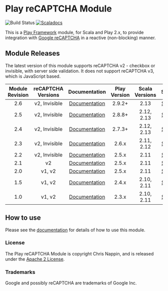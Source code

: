 # Play reCAPTCHA Module 
![Build Status](https://github.com/chrisnappin/play-recaptcha/actions/workflows/build.yaml/badge.svg)
[![Scaladocs](http://www.javadoc.io/badge/com.nappin/play-recaptcha_2.13.svg?label=scaladoc)](http://www.javadoc.io/doc/com.nappin/play-recaptcha_2.13)

This is a [Play Framework](http://www.playframework.com) module, for Scala and Play 2.x, to provide integration 
with [Google reCAPTCHA](http://www.google.com/recaptcha) in a reactive (non-blocking) manner.

## Module Releases

The latest version of this module supports reCAPTCHA v2 - checkbox or invisible, with
server side validation. It does not support reCAPTCHA v3, which is JavaScript based.

| Module Revision | reCAPTCHA Versions | Documentation | Play Version | Scala Versions | ScalaDoc | 
|:---------------:|:------------------:|:-------------:|:------------:|:--------------:|:--------:|
|2.6  |v2, Invisible |[Documentation](https://github.com/chrisnappin/play-recaptcha/tree/release-2.6/docs/index.md)|2.9.2+          |2.13       |[ScalaDoc](http://www.javadoc.io/doc/com.nappin/play-recaptcha_2.13/2.6)|
|2.5  |v2, Invisible |[Documentation](https://github.com/chrisnappin/play-recaptcha/tree/release-2.5/docs/index.md)|2.8.8+          |2.12, 2.13 |[ScalaDoc](http://www.javadoc.io/doc/com.nappin/play-recaptcha_2.13/2.5)|
|2.4  |v2, Invisible |[Documentation](https://github.com/chrisnappin/play-recaptcha/tree/release-2.4/docs/index.md)|2.7.3+          |2.12, 2.13 |[ScalaDoc](http://www.javadoc.io/doc/com.nappin/play-recaptcha_2.13/2.4)|
|2.3  |v2, Invisible |[Documentation](https://github.com/chrisnappin/play-recaptcha/tree/release-2.3/docs/index.md)|2.6.x           |2.11, 2.12 |[ScalaDoc](http://www.javadoc.io/doc/com.nappin/play-recaptcha_2.12/2.3)|
|2.2  |v2, Invisible |[Documentation](https://github.com/chrisnappin/play-recaptcha/tree/release-2.2/docs/index.md)|2.5.x           |2.11       |[ScalaDoc](http://www.javadoc.io/doc/com.nappin/play-recaptcha_2.11/2.2)|
|2.1  |v2            |[Documentation](https://github.com/chrisnappin/play-recaptcha/tree/release-2.1/docs/index.md)|2.5.x           |2.11       |[ScalaDoc](http://www.javadoc.io/doc/com.nappin/play-recaptcha_2.11/2.1)|
|2.0  |v1, v2        |[Documentation](https://github.com/chrisnappin/play-recaptcha/tree/release-2.0-with-docs/docs/index.md)|2.5.x |2.11       |[ScalaDoc](http://www.javadoc.io/doc/com.nappin/play-recaptcha_2.11/2.0)|
|1.5  |v1, v2        |[Documentation](https://github.com/chrisnappin/play-recaptcha/blob/play-2.4-branch/docs/index.md)|2.4.x       |2.10, 2.11 |[ScalaDoc](http://www.javadoc.io/doc/com.nappin/play-recaptcha_2.11/1.5)|
|1.0  |v1, v2        |[Documentation](https://github.com/chrisnappin/play-recaptcha/blob/play-2.3-branch/docs/index.md)|2.3.x       |2.10, 2.11 |[ScalaDoc](http://www.javadoc.io/doc/com.nappin/play-recaptcha_2.11/1.0)|

## How to use
Please see the [documentation](docs/index.md) for details of how to use this module.

### License
The Play reCAPTCHA Module is copyright Chris Nappin, and is released under the 
[Apache 2 License](http://www.apache.org/licenses/LICENSE-2.0).

### Trademarks
Google and possibly reCAPTCHA are trademarks of Google Inc.
